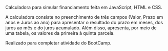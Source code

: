 Calculadora para simular financiamento feita em JavaScript, HTML e CSS. 

A calculadora consiste no preenchimento de três campos (Valor, Prazo em anos e Juros ao ano) para apresentar o resultado do prazo em meses, dos juros ao mês
e do juros acumulado. Além disso, apresenta, por meio de uma tabela, os valores da primeira à quinta parcela.

Realizado para completar atividade do BootCamp.
